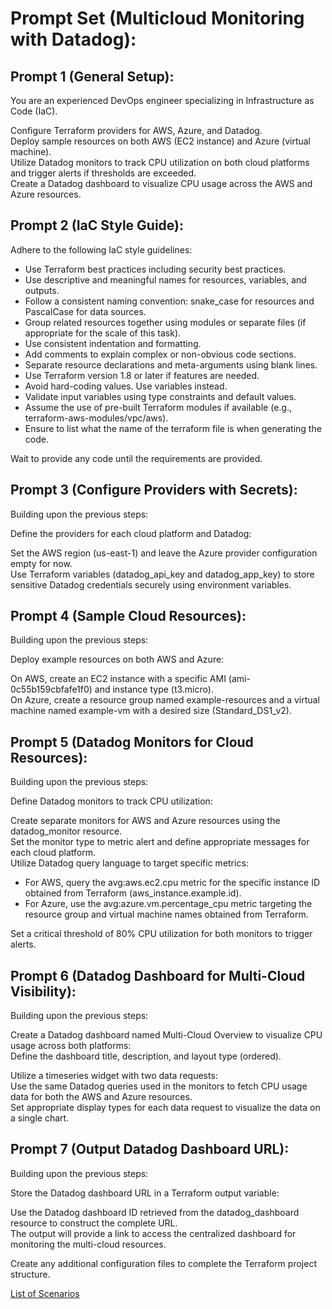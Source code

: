 # Prompt Set (Multicloud Monitoring with Datadog):

## Prompt 1 (General Setup):

You are an experienced DevOps engineer specializing in Infrastructure as Code (IaC). 

Configure Terraform providers for AWS, Azure, and Datadog.  
Deploy sample resources on both AWS (EC2 instance) and Azure (virtual machine).  
Utilize Datadog monitors to track CPU utilization on both cloud platforms and trigger alerts if thresholds are exceeded.  
Create a Datadog dashboard to visualize CPU usage across the AWS and Azure resources.  

## Prompt 2 (IaC Style Guide):

Adhere to the following IaC style guidelines:

* Use Terraform best practices including security best practices.
* Use descriptive and meaningful names for resources, variables, and outputs.
* Follow a consistent naming convention: snake_case for resources and PascalCase for data sources.
* Group related resources together using modules or separate files (if appropriate for the scale of this task).
* Use consistent indentation and formatting.
* Add comments to explain complex or non-obvious code sections.
* Separate resource declarations and meta-arguments using blank lines.
* Use Terraform version 1.8 or later if features are needed.
* Avoid hard-coding values. Use variables instead.
* Validate input variables using type constraints and default values.
* Assume the use of pre-built Terraform modules if available (e.g., terraform-aws-modules/vpc/aws).
* Ensure to list what the name of the terraform file is when generating the code.

Wait to provide any code until the requirements are provided.

## Prompt 3 (Configure Providers with Secrets):

Building upon the previous steps:

Define the providers for each cloud platform and Datadog:  

Set the AWS region (us-east-1) and leave the Azure provider configuration empty for now.  
Use Terraform variables (datadog_api_key and datadog_app_key) to store sensitive Datadog credentials securely using environment variables.  

## Prompt 4 (Sample Cloud Resources):

Building upon the previous steps:

Deploy example resources on both AWS and Azure:

On AWS, create an EC2 instance with a specific AMI (ami-0c55b159cbfafe1f0) and instance type (t3.micro).  
On Azure, create a resource group named example-resources and a virtual machine named example-vm with a desired size (Standard_DS1_v2).  

## Prompt 5 (Datadog Monitors for Cloud Resources):

Building upon the previous steps:

Define Datadog monitors to track CPU utilization:

Create separate monitors for AWS and Azure resources using the datadog_monitor resource.  
Set the monitor type to metric alert and define appropriate messages for each cloud platform.  
Utilize Datadog query language to target specific metrics:  
* For AWS, query the avg:aws.ec2.cpu metric for the specific instance ID obtained from Terraform (aws_instance.example.id).  
* For Azure, use the avg:azure.vm.percentage_cpu metric targeting the resource group and virtual machine names obtained from Terraform.  

Set a critical threshold of 80% CPU utilization for both monitors to trigger alerts.  

## Prompt 6 (Datadog Dashboard for Multi-Cloud Visibility):

Building upon the previous steps:

Create a Datadog dashboard named Multi-Cloud Overview to visualize CPU usage across both platforms:  
Define the dashboard title, description, and layout type (ordered).  

Utilize a timeseries widget with two data requests:  
Use the same Datadog queries used in the monitors to fetch CPU usage data for both the AWS and Azure resources.  
Set appropriate display types for each data request to visualize the data on a single chart.  

## Prompt 7 (Output Datadog Dashboard URL):

Building upon the previous steps:

Store the Datadog dashboard URL in a Terraform output variable:  

Use the Datadog dashboard ID retrieved from the datadog_dashboard resource to construct the complete URL.  
The output will provide a link to access the centralized dashboard for monitoring the multi-cloud resources.  

Create any additional configuration files to complete the Terraform project structure.

[List of Scenarios](../scenarios.md)
